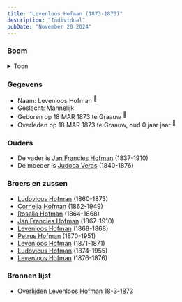 ```yaml
---
title: "Levenloos Hofman (1873-1873)"
description: "Individual"
pubDate: "November 20 2024"
---
```


### Boom
<details><summary>Toon</summary>

![test](https://www.plantuml.com/plantuml/svg/ZPBVQy8m4CVVyrSSys7RWz3QgPiKqOvsKpQHpUrLqkRKO9f8aawA-Byl_fO9mwU4k-_txfFSTOobsXQv86REvO9gcaDAi_bKgqAoPoMK1gkfD2w5qf8PPmWPrvd0tHtpXIqXnpn5RNOXOr6ZikK2oLdLJ51ZO4K085AQeHxDU3QNQ4mOvfJBTXi2iYRa5eRRLeRi73TzAY5n21b70wzgabDv0zH0p_Eye0vGYOEadaIkz6h2KR0rXAsKfkKuLTOARBN1VuH-T-2Ee0alcj9YUIOryqA8CPLid6bbJAeSqiRZmsSy1F_9zmwUzP6eO2gZy8sQcXDAqw4aKHp4mJyelS78SJnuS7T_DKe3-byR-cRZWYHiBP4nBgTELlCWYIEdQ_XRgCH1-G5K19_ER8b2gAK3MvFzlrMhUmNPqvy2UwSBk5Ijxf53kpVyGIcK-Zi7fu7Z5A-QntltO_EYuFfvN7hSidHGChUylm00)
</details>

### Gegevens
- Naam: Levenloos Hofman <sup><a href="../s00417/" style="text-decoration:none" title="Overlijden Levenloos Hofman 18-3-1873">:link:</a></sup>
- Geslacht: Mannelijk
- Geboren op 18 MAR 1873 te Graauw <sup><a href="../s00417/" style="text-decoration:none" title="Overlijden Levenloos Hofman 18-3-1873">:link:</a></sup>
- Overleden op 18 MAR 1873 te Graauw, oud 0 jaar jaar <sup><a href="../s00417/" style="text-decoration:none" title="Overlijden Levenloos Hofman 18-3-1873">:link:</a></sup>

### Ouders
- De vader is [Jan Francies Hofman](../i00035/) (1837-1910)
- De moeder is [Judoca Veras](../i00037/) (1840-1876)

### Broers en zussen
- [Ludovicus Hofman](../i00243/) (1860-1873)
- [Cornelia Hofman](../i00244/) (1862-1949)
- [Rosalia Hofman](../i00245/) (1864-1868)
- [Jan Francies Hofman](../i00246/) (1867-1910)
- [Levenloos Hofman](../i00247/) (1868-1868)
- [Petrus Hofman](../i00248/) (1870-1951)
- [Levenloos Hofman](../i00249/) (1871-1871)
- [Ludovicus Hofman](../i00251/) (1874-1955)
- [Levenloos Hofman](../i00252/) (1876-1876)

### Bronnen lijst
- [Overlijden Levenloos Hofman 18-3-1873](../s00417/)